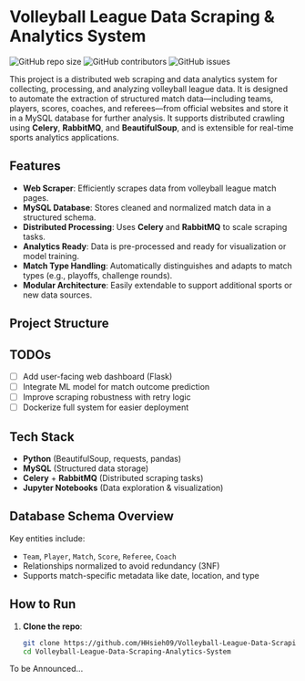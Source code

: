 # Volleyball League Data Scraping & Analytics System

![GitHub repo size](https://img.shields.io/github/repo-size/HHsieh09/Volleyball-League-Data-Scraping-Analytics-System) ![GitHub contributors](https://img.shields.io/github/contributors/HHsieh09/Volleyball-League-Data-Scraping-Analytics-System) ![GitHub issues](https://img.shields.io/github/issues/HHsieh09/Volleyball-League-Data-Scraping-Analytics-System)

This project is a distributed web scraping and data analytics system for collecting, processing, and analyzing volleyball league data. It is designed to automate the extraction of structured match data—including teams, players, scores, coaches, and referees—from official websites and store it in a MySQL database for further analysis. It supports distributed crawling using **Celery**, **RabbitMQ**, and **BeautifulSoup**, and is extensible for real-time sports analytics applications.

## Features

- **Web Scraper**: Efficiently scrapes data from volleyball league match pages.
- **MySQL Database**: Stores cleaned and normalized match data in a structured schema.
- **Distributed Processing**: Uses **Celery** and **RabbitMQ** to scale scraping tasks.
- **Analytics Ready**: Data is pre-processed and ready for visualization or model training.
- **Match Type Handling**: Automatically distinguishes and adapts to match types (e.g., playoffs, challenge rounds).
- **Modular Architecture**: Easily extendable to support additional sports or new data sources.

## Project Structure

## TODOs
- [ ] Add user-facing web dashboard (Flask)
- [ ] Integrate ML model for match outcome prediction
- [ ] Improve scraping robustness with retry logic
- [ ] Dockerize full system for easier deployment

## Tech Stack

- **Python** (BeautifulSoup, requests, pandas)
- **MySQL** (Structured data storage)
- **Celery** + **RabbitMQ** (Distributed scraping tasks)
- **Jupyter Notebooks** (Data exploration & visualization)

## Database Schema Overview

Key entities include:

- `Team`, `Player`, `Match`, `Score`, `Referee`, `Coach`
- Relationships normalized to avoid redundancy (3NF)
- Supports match-specific metadata like date, location, and type

## How to Run

1. **Clone the repo**:
   ```bash
   git clone https://github.com/HHsieh09/Volleyball-League-Data-Scraping-Analytics-System.git
   cd Volleyball-League-Data-Scraping-Analytics-System

To be Announced...